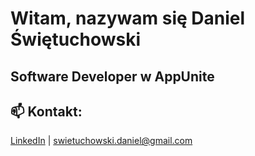   # Witam, nazywam się Daniel Świętuchowski #

## Software Developer w AppUnite

## 📫 Kontakt:
[LinkedIn](linkedin.com/in/daniel-świętuchowski-b9a29b212 "LinkedIn - Daniel Świętuchowski") | swietuchowski.daniel@gmail.com
